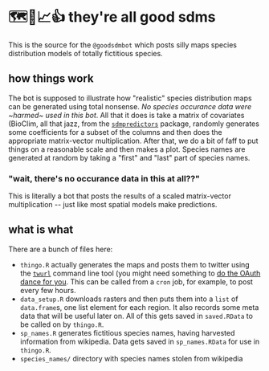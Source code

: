 🗺🤖📈👍 they're all good sdms
===============================

This is the source for the `@goodsdmbot` which posts silly maps species distribution models of totally fictitious species.


## how things work

The bot is supposed to illustrate how "realistic" species distribution maps can be generated using total nonsense. *No species occurance data were ~harmed~ used in this bot*. All that it does is take a matrix of covariates (BioClim, all that jazz, from the [`sdmpredictors`](https://cran.r-project.org/web/packages/sdmpredictors/index.html) package, randomly generates some coefficients for a subset of the columns and then does the appropriate matrix-vector multiplication. After that, we do a bit of faff to put things on a reasonable scale and then makes a plot. Species names are generated at random by taking a "first" and "last" part of species names.

### "wait, there's no occurance data in this at all??"

This is literally a bot that posts the results of a scaled matrix-vector multiplication -- just like most spatial models make predictions.

## what is what

There are a bunch of files here:

  - `thingo.R` actually generates the maps and posts them to twitter using the [`twurl`](https://github.com/twitter/twurl) command line tool (you might need something to [do the OAuth dance for you](http://v21.io/iwilldancetheoauthdanceforyou/). This can be called from a `cron` job, for example, to post every few hours.
  - `data_setup.R` downloads rasters and then puts them into a `list` of `data.frame`s, one list element for each region. It also records some meta data that will be useful later on. All of this gets saved in `saved.RData` to be called on by `thingo.R`.
  - `sp_names.R` generates fictitious species names, having harvested information from wikipedia. Data gets saved in `sp_names.RData` for use in `thingo.R`.
  - `species_names/` directory with species names stolen from wikipedia




